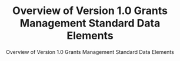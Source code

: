 ---
layout: resources-landing
title: "Overview of Version 1.0 Grants Management Standard Data Elements"
subtitle: "Overview of Version 1.0 Grants Management Standard Data Elements"
filters: federal-financial-assistance cfr training omb
external_link: ../assets/files/overview-grants-data-standards.pdf
---